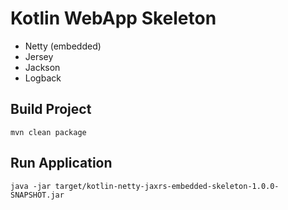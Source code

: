 # Kotlin WebApp Skeleton

- Netty (embedded)
- Jersey
- Jackson
- Logback

## Build Project
```
mvn clean package
```

## Run Application
```
java -jar target/kotlin-netty-jaxrs-embedded-skeleton-1.0.0-SNAPSHOT.jar
```
